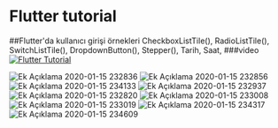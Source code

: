 # Flutter tutorial
 ##Flutter'da kullanıcı girişi örnekleri
CheckboxListTile(),
RadioListTile(),
SwitchListTile(),
DropdownButton(),
Stepper(),
Tarih,
Saat,
 ###video
[![Flutter Tutorial](http://img.youtube.com/vi/UZmbctFWB58/0.jpg)](http://www.youtube.com/watch?v=UZmbctFWB58 "Flutter Inputs Örnekleri")
 
![Ek Açıklama 2020-01-15 232836](https://user-images.githubusercontent.com/53625738/72469438-756d5680-37f0-11ea-976d-cf7fb340ffb4.jpg)
![Ek Açıklama 2020-01-15 232856](https://user-images.githubusercontent.com/53625738/72469470-874ef980-37f0-11ea-829e-66dc725e3384.jpg)
![Ek Açıklama 2020-01-15 234133](https://user-images.githubusercontent.com/53625738/72469498-933abb80-37f0-11ea-89d1-50b0c9b2006d.jpg)
![Ek Açıklama 2020-01-15 232937](https://user-images.githubusercontent.com/53625738/72469509-99c93300-37f0-11ea-981e-dc2910506729.jpg)
![Ek Açıklama 2020-01-15 232820](https://user-images.githubusercontent.com/53625738/72469543-ae0d3000-37f0-11ea-96a0-899b1ea7d7d3.jpg)
![Ek Açıklama 2020-01-15 233008](https://user-images.githubusercontent.com/53625738/72469561-b5343e00-37f0-11ea-9ff9-3ec1e6c1e00e.jpg)
![Ek Açıklama 2020-01-15 233019](https://user-images.githubusercontent.com/53625738/72469566-b7969800-37f0-11ea-9723-5ba40f27a0a4.jpg)
![Ek Açıklama 2020-01-15 234317](https://user-images.githubusercontent.com/53625738/72470156-6fc44080-37f1-11ea-99a9-18c1c12700cd.jpg)
![Ek Açıklama 2020-01-15 234609](https://user-images.githubusercontent.com/53625738/72470167-70f56d80-37f1-11ea-92aa-0add4a7f8c4e.jpg)



